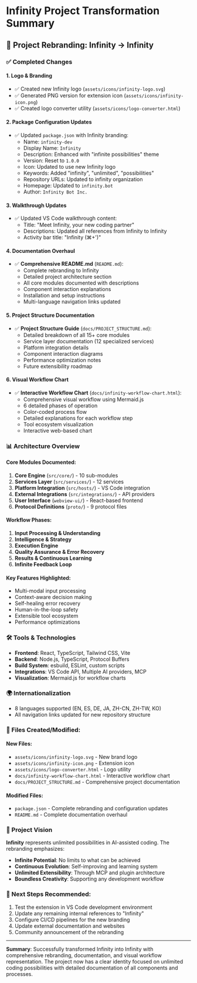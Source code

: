 # Infinity Project Transformation Summary

## 🎯 Project Rebranding: Infinity → Infinity

### ✅ Completed Changes

#### 1. **Logo & Branding**
- ✅ Created new Infinity logo (`assets/icons/infinity-logo.svg`)
- ✅ Generated PNG version for extension icon (`assets/icons/infinity-icon.png`)
- ✅ Created logo converter utility (`assets/icons/logo-converter.html`)

#### 2. **Package Configuration Updates**
- ✅ Updated `package.json` with Infinity branding:
  - Name: `infinity-dev`
  - Display Name: `Infinity`
  - Description: Enhanced with "infinite possibilities" theme
  - Version: Reset to `1.0.0`
  - Icon: Updated to use new Infinity logo
  - Keywords: Added "infinity", "unlimited", "possibilities"
  - Repository URLs: Updated to infinity organization
  - Homepage: Updated to `infinity.bot`
  - Author: `Infinity Bot Inc.`

#### 3. **Walkthrough Updates**
- ✅ Updated VS Code walkthrough content:
  - Title: "Meet Infinity, your new coding partner"
  - Descriptions: Updated all references from Infinity to Infinity
  - Activity bar title: "Infinity (⌘+')"

#### 4. **Documentation Overhaul**
- ✅ **Comprehensive README.md** (`README.md`):
  - Complete rebranding to Infinity
  - Detailed project architecture section
  - All core modules documented with descriptions
  - Component interaction explanations
  - Installation and setup instructions
  - Multi-language navigation links updated

#### 5. **Project Structure Documentation**
- ✅ **Project Structure Guide** (`docs/PROJECT_STRUCTURE.md`):
  - Detailed breakdown of all 15+ core modules
  - Service layer documentation (12 specialized services)
  - Platform integration details
  - Component interaction diagrams
  - Performance optimization notes
  - Future extensibility roadmap

#### 6. **Visual Workflow Chart**
- ✅ **Interactive Workflow Chart** (`docs/infinity-workflow-chart.html`):
  - Comprehensive visual workflow using Mermaid.js
  - 6 detailed phases of operation
  - Color-coded process flow
  - Detailed explanations for each workflow step
  - Tool ecosystem visualization
  - Interactive web-based chart

### 📊 Architecture Overview

#### Core Modules Documented:
1. **Core Engine** (`src/core/`) - 10 sub-modules
2. **Services Layer** (`src/services/`) - 12 services
3. **Platform Integration** (`src/hosts/`) - VS Code integration
4. **External Integrations** (`src/integrations/`) - API providers
5. **User Interface** (`webview-ui/`) - React-based frontend
6. **Protocol Definitions** (`proto/`) - 9 protocol files

#### Workflow Phases:
1. **Input Processing & Understanding**
2. **Intelligence & Strategy**
3. **Execution Engine**
4. **Quality Assurance & Error Recovery**
5. **Results & Continuous Learning**
6. **Infinite Feedback Loop**

#### Key Features Highlighted:
- Multi-modal input processing
- Context-aware decision making
- Self-healing error recovery
- Human-in-the-loop safety
- Extensible tool ecosystem
- Performance optimizations

### 🛠️ Tools & Technologies
- **Frontend**: React, TypeScript, Tailwind CSS, Vite
- **Backend**: Node.js, TypeScript, Protocol Buffers
- **Build System**: esbuild, ESLint, custom scripts
- **Integrations**: VS Code API, Multiple AI providers, MCP
- **Visualization**: Mermaid.js for workflow charts

### 🌍 Internationalization
- 8 languages supported (EN, ES, DE, JA, ZH-CN, ZH-TW, KO)
- All navigation links updated for new repository structure

### 📁 Files Created/Modified:

#### New Files:
- `assets/icons/infinity-logo.svg` - New brand logo
- `assets/icons/infinity-icon.png` - Extension icon
- `assets/icons/logo-converter.html` - Logo utility
- `docs/infinity-workflow-chart.html` - Interactive workflow chart
- `docs/PROJECT_STRUCTURE.md` - Comprehensive project documentation

#### Modified Files:
- `package.json` - Complete rebranding and configuration updates
- `README.md` - Complete documentation overhaul

### 🎯 Project Vision
**Infinity** represents unlimited possibilities in AI-assisted coding. The rebranding emphasizes:
- **Infinite Potential**: No limits to what can be achieved
- **Continuous Evolution**: Self-improving and learning system
- **Unlimited Extensibility**: Through MCP and plugin architecture
- **Boundless Creativity**: Supporting any development workflow

### 🚀 Next Steps Recommended:
1. Test the extension in VS Code development environment
2. Update any remaining internal references to "Infinity"
3. Configure CI/CD pipelines for the new branding
4. Update external documentation and websites
5. Community announcement of the rebranding

---

**Summary**: Successfully transformed Infinity into Infinity with comprehensive rebranding, documentation, and visual workflow representation. The project now has a clear identity focused on unlimited coding possibilities with detailed documentation of all components and processes.
